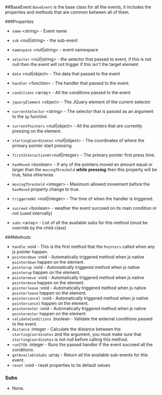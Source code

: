 ##BaseEvent
`BaseEvent` is the base class for all the events, it includes the properties and methods that are common between all of them.


###Properties
                 
* `name` <<span class="type-text">string</span>> - Event name
* `sub` <<span class="type-text">null|string</span>> - the sub-event
* `namespace` <<span class="type-text">null|string</span>> - event namespace
* `selector` <<span class="type-text">null|string</span>> - the selector that passed to event, if this is not null then the event will not trigger if this isn't the target element 
* `data` <<span class="type-text">null|object</span>> - The data that passed to the event
* `handler` <<span class="type-text">function</span>> - The handler that passed to the event.
* `conditions` <<span class="type-text">array</span>> - All the conditions passed to the event
* `jqueryElement` <<span class="type-text">object</span>> - The JQuery element of the current selector  
* `currentSelector` <<span class="type-text">string</span>> - The selector that is passed as an argument to the `$p` function
                    
* `currentPointers` <<span class="type-text">null|object</span>> - All the pointers that are currently pressing on the element.
* `startingCoordinates` <<span class="type-text">null|object</span>> - The coordinates of where the primary pointer start pressing.
* `firstInteractionAt`<<span class="type-text">null|integer</span>> - The primary pointer first press time.
* `hasMoved` <<span class="type-text">boolean</span>> - If any of the pointers moved an amount equal or larger than the `movingThreshold` **while pressing** then this property will be true, false otherwise.
* `movingThreshold` <<span class="type-text">integer</span>> - Maximum allowed movement before the `hasMoved` property change to true.
* `triggeredAt` <<span class="type-text">null|integer</span>> - The time of when the handler is triggered.
* `succeed` <<span class="type-text">boolean</span>> - weather the event succeed on its main condition or not (used internally)
* `subs` <<span class="type-text">array</span>> - List of all the available subs for this method (must be override by the child class)

###Methods

* `handle` :<span class="type-text">void</span> - This is the first method that the `Pointers` called when any js pointer happen.
* `pointerdown` :<span class="type-text">void</span> - Automatically triggered method when js native `pointerdown` happen on the element.
* `pointerup` :<span class="type-text">void</span> - Automatically triggered method when js native `pointerup` happen on the element.
* `pointermove` :<span class="type-text">void</span> - Automatically triggered method when js native `pointermove` happen on the element.
* `pointerleave` :<span class="type-text">void</span> - Automatically triggered method when js native `pointerleave` happen on the element.
* `pointercancel` :<span class="type-text">void</span> - Automatically triggered method when js native `pointercancel` happen on the element.
* `pointerenter` :<span class="type-text">void</span> - Automatically triggered method when js native `pointerenter` happen on the element.
* `validateConditions` :<span class="type-text">boolean</span> - Validate the external conditions passed to the event.
* `distance` :<span class="type-text">integer</span> - Calculate the distance between the `startingCoordinates` and the argument, you must make sure that `startingCoordinates` is not null before calling this method.
* `runIfOk` :<span class="type-text">integer</span> - Runs the passed handler if the event succeed all the conditions.  
* `getAvailableSubs` :<span class="type-text">array</span> - Return all the available sub-events for this event.
* `reset` :<span class="type-text">void</span> - reset properties to its default values
 


### Subs
* None.
